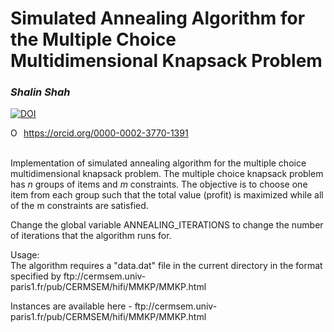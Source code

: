 <H1>Simulated Annealing Algorithm for the Multiple Choice Multidimensional Knapsack Problem</H1>

<i><h3>Shalin Shah</h3></i>
<a href="https://zenodo.org/badge/latestdoi/134318963"><img src="https://zenodo.org/badge/134318963.svg" alt="DOI"></a>

<div itemscope itemtype="https://schema.org/Person"><a itemprop="sameAs" content="https://orcid.org/0000-0002-3770-1391" href="https://orcid.org/0000-0002-3770-1391" target="orcid.widget" rel="noopener noreferrer" style="vertical-align:top;"><img src="https://orcid.org/sites/default/files/images/orcid_16x16.png" style="width:1em;margin-right:.5em;" alt="ORCID iD icon">https://orcid.org/0000-0002-3770-1391</a></div><br>

<P>Implementation of simulated annealing algorithm for the multiple choice  multidimensional knapsack problem. The multiple choice knapsack problem has <I>n</I> groups of items and <I>m</I> constraints. The objective is to choose one item from each group such that the total value (profit) is maximized while all of the m constraints are satisfied. </P>

<P>Change the global variable ANNEALING_ITERATIONS to change the number of iterations that the algorithm runs for.</P>
<P>Usage:<BR>The algorithm requires a "data.dat" file in the current directory in the format specified by ftp://cermsem.univ-paris1.fr/pub/CERMSEM/hifi/MMKP/MMKP.html</p>
  
<P>Instances are available here - ftp://cermsem.univ-paris1.fr/pub/CERMSEM/hifi/MMKP/MMKP.html</p>

